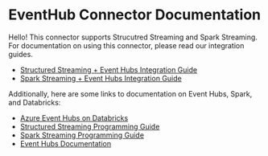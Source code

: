 # EventHub Connector Documentation

Hello! This connector supports Strucutred Streaming and Spark Streaming. For documentation on using this connector, please read our integration guides.

- [Structured Streaming + Event Hubs Integration Guide](structured-streaming-eventhubs-integration.md)
- [Spark Streaming + Event Hubs Integration Guide](spark-streaming-eventhubs-integration.md)

Additionally, here are some links to documentation on Event Hubs, Spark, and Databricks:

- [Azure Event Hubs on Databricks](https://docs.azuredatabricks.net/spark/latest/data-sources/azure/eventhubs-connector.html)
- [Structured Streaming Programming Guide](https://spark.apache.org/docs/latest/structured-streaming-programming-guide.html)
- [Spark Streaming Programming Guide](https://spark.apache.org/docs/latest/streaming-programming-guide.html)
- [Event Hubs Documentation](https://docs.microsoft.com/en-us/azure/event-hubs/event-hubs-what-is-event-hubs)
